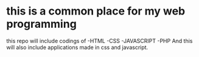 # this is a common place for my web programming 
this repo will include codings of 
	-HTML
	-CSS
	-JAVASCRIPT
	-PHP
And this will also include applications made in css and javascript.
 	
